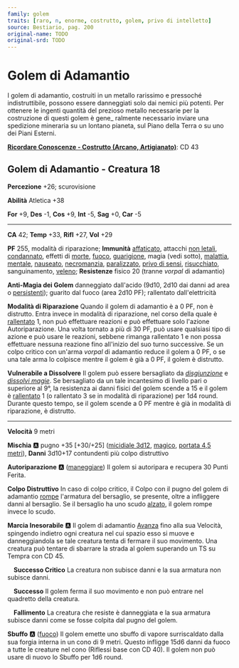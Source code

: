 ```yaml
---
family: golem
traits: [raro, n, enorme, costrutto, golem, privo di intelletto]
source: Bestiario, pag. 200
original-name: TODO
original-srd: TODO
---
```


# Golem di Adamantio

I golem di adamantio, costruiti in un metallo rarissimo e pressoché indistruttibile, possono essere danneggiati solo dai nemici più potenti. Per ottenere le ingenti quantità del prezioso metallo necessarie per la costruzione di questi golem è gene\_ ralmente necessario inviare una spedizione mineraria su un lontano pianeta, sul Piano della Terra o su uno dei Piani Esterni.

**[Ricordare Conoscenze - Costrutto (Arcano, Artigianato)](/azioni/ricordare-conoscenze)**: CD 43

## Golem di Adamantio - Creatura 18

**Percezione** +26; scurovisione

**Abilità** Atletica +38

**For** +9, **Des** -1, **Cos** +9, **Int** -5, **Sag** +0, **Car** -5

***

**CA** 42; **Temp** +33, **Rifl** +27, **Vol** +29

**PF** 255, modalità di riparazione; **Immunità** [affaticato](/condizioni/affaticato), attacchi [non letali](/tratti/non-letale), [condannato](/condizioni/condannato), effetti di [morte](/tratti/morte), [fuoco](/tratti/fuoco), [guarigione](/tratti/guarigione), magia (vedi sotto), [malattia](/tratti/malattia), [mentale](/tratti/mentale), [nauseato](/condizioni/nauseato), [necromanzia](/tratti/necromanzia), [paralizzato](/condizioni/paralizzato), [privo di sensi](/condizioni/privo-di-sensi), [risucchiato](/condizioni/risucchiato), sanguinamento, [veleno](/tratti/veleno); **Resistenze** fisico 20 (tranne *vorpal* di adamantio)

**Anti-Magia dei Golem** danneggiato dall'acido (9d10, 2d10 dai danni ad area o [persistenti](/condizioni/danno-persistente)); guarito dal fuoco (area 2d10 PF); rallentato dall'elettricità

**Modalità di Riparazione** Quando il golem di adamantio è a 0 PF, non è distrutto. Entra invece in modalità di riparazione, nel corso della quale è [rallentato](/condizioni/rallentato) 1, non può effettuare reazioni e può effettuare solo l'azione Autoriparazione. Una volta tornato a più di 30 PF, può usare qualsiasi tipo di azione e può usare le reazioni, sebbene rimanga rallentato 1 e non possa effettuare nessuna reazione fino all'inizio del suo turno successive. Se un colpo critico con un'arma *vorpal* di adamantio reduce il golem a 0 PF, o se una tale arma lo colpisce mentre il golem è già a 0 PF, il golem è distrutto.

**Vulnerabile a Dissolvere** Il golem può essere bersagliato da *[disgiunzione](/incantesimi/disgiunzione)* e *[dissolvi magie](/incantesimi/dissolvi-magie)*. Se bersagliato da un tale incantesimo di livello pari o superiore al 9°, la resistenza ai danni fisici del golem scende a 15 e il golem è [rallentato](/condizioni/rallentato) 1 (o rallentato 3 se in modalità di riparazione) per 1d4 round. Durante questo tempo, se il golem scende a 0 PF mentre è già in modalità di riparazione, è distrutto.

***

**Velocità** 9 metri

**Mischia** :a: pugno +35 \[+30/+25] ([micidiale 3d12](/tratti/micidiale), [magico](/tratti/magico), [portata 4,5 metri](/tratti/portata)), **Danni** 3d10+17 contundenti più colpo distruttivo

**Autoriparazione** :a: ([maneggiare](/tratti/maneggiare)) Il golem si autoripara e recupera 30 Punti Ferita.

**Colpo Distruttivo** In caso di colpo critico, il Colpo con il pugno del golem di adamantio [rompe](/condizioni/rotto) l'armatura del bersaglio, se presente, oltre a infliggere danni al bersaglio. Se il bersaglio ha uno scudo [alzato](/azioni/alzare-lo-scudo), il golem rompe invece lo scudo.

**Marcia Inesorabile** :a: Il golem di adamantio [Avanza](/azioni/avanzare) fino alla sua Velocità, spingendo indietro ogni creatura nel cui spazio esso si muove e danneggiandola se tale creatura tenta di fermare il suo movimento. Una creatura può tentare di sbarrare la strada al golem superando un TS su Tempra con CD 45.

&emsp;**Successo Critico** La creatura non subisce danni e la sua armatura non subisce danni.

&emsp;**Successo** Il golem ferma il suo movimento e non può entrare nel quadretto della creatura.

&emsp;**Fallimento** La creatura che resiste è danneggiata e la sua armatura subisce danni come se fosse colpita dal pugno del golem.

**Sbuffo** :a: ([fuoco](/tratti/fuoco)) Il golem emette uno sbuffo di vapore surriscaldato dalla sua forgia interna in un cono di 9 metri. Questo infligge 15d6 danni da fuoco a tutte le creature nel cono (Riflessi base con CD 40). Il golem non può usare di nuovo lo Sbuffo per 1d6 round.

